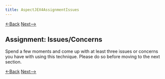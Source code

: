 ```yaml
---
title: AspectJEX4AssignmentIssues
---
```

[<-Back](AspectJEX4ApplicationsOfIntroductions) [Next-->](AspectJEX4IssuesConcerns)

## Assignment: Issues/Concerns
Spend a few moments and come up with at least three issues or concerns you have with using this technique. Please do so before moving to the next section.

[<-Back](AspectJEX4ApplicationsOfIntroductions) [Next-->](AspectJEX4IssuesConcerns)
